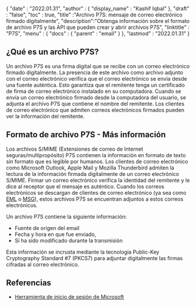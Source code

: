 {
  "date" : "2022.01.31",
  "author" : {
    "display_name" : "Kashif Iqbal"
},
  "draft" : "false",
  "toc" : true,
  "title" :"Archivo P7S: mensaje de correo electrónico firmado digitalmente",
  "description":"Obtenga información sobre el formato de archivo P7S y las API que pueden crear y abrir archivos P7S",
  "linktitle" : "P7S",
  "menu" : {
    "docs" : {
      "parent" : "email"
}
},
  "lastmod" : "2022.01.31"
}

## ¿Qué es un archivo P7S?

Un archivo P7S es una firma digital que se recibe con un correo electrónico firmado digitalmente. La presencia de este archivo como archivo adjunto con el correo electrónico verifica que el correo electrónico se envía desde una fuente auténtica. Esto garantiza que el remitente tenga un certificado de firma de correo electrónico instalado en su computadora. Cuando se envía un correo electrónico firmado desde la computadora del usuario, se adjunta el archivo P7S que contiene el nombre del remitente. Los clientes de correo electrónico que admiten correos electrónicos firmados pueden ver la información del remitente.

## Formato de archivo P7S - Más información

Los archivos S/MIME (Extensiones de correo de Internet seguras/multipropósito) P7S contienen la información en formato de texto sin formato que es legible por humanos. Los clientes de correo electrónico como Microsoft Outlook, Apple Mail y Mozilla Thunderbird admiten la lectura de la información firmada digitalmente de un correo electrónico S/MIME. Firmar un correo electrónico verifica la identidad del remitente y le dice al receptor que el mensaje es auténtico. Cuando los correos electrónicos se descargan de clientes de correo electrónico (ya sea como [EML](/es/email/eml/) o [MSG](/es/email/msg/)), estos archivos P7S se encuentran adjuntos a estos correos electrónicos.

Un archivo P7S contiene la siguiente información:

* Fuente de origen del email
* Fecha y hora en que fue enviado,
* Si ha sido modificado durante la transmisión

Esta información se incrusta mediante la tecnología Public-Key Cryptography Standard #7 (PKCS7) para adjuntar digitalmente las firmas cifradas al correo electrónico.

## Referencias ##

* [Herramienta de inicio de sesión de Microsoft](https://learn.microsoft.com/en-us/windows-hardware/drivers/devtest/signtool)

